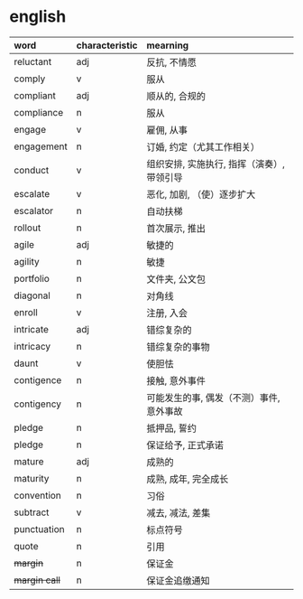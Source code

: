 ﻿# english

| word            | characteristic | mearning                                   |
| :-------------- | :------------- | :----------------------------------------- |
| reluctant       | adj            | 反抗, 不情愿                               |
| comply          | v              | 服从                                       |
| compliant       | adj            | 顺从的, 合规的                             |
| compliance      | n              | 服从                                       |
| engage          | v              | 雇佣, 从事                                 |
| engagement      | n              | 订婚, 约定（尤其工作相关）                 |
| conduct         | v              | 组织安排, 实施执行, 指挥（演奏）, 带领引导 |
| escalate        | v              | 恶化, 加剧, （使）逐步扩大                 |
| escalator       | n              | 自动扶梯                                   |
| rollout         | n              | 首次展示, 推出                             |
| agile           | adj            | 敏捷的                                     |
| agility         | n              | 敏捷                                       |
| portfolio       | n              | 文件夹, 公文包                             |
| diagonal        | n              | 对角线                                     |
| enroll          | v              | 注册, 入会                                 |
| intricate       | adj            | 错综复杂的                                 |
| intricacy       | n              | 错综复杂的事物                             |
| daunt           | v              | 使胆怯                                     |
| contigence      | n              | 接触, 意外事件                             |
| contigency      | n              | 可能发生的事, 偶发（不测）事件, 意外事故   |
| pledge          | n              | 抵押品, 誓约                               |
| pledge          | n              | 保证给予, 正式承诺                         |
| mature          | adj            | 成熟的                                     |
| maturity        | n              | 成熟, 成年, 完全成长                       |
| convention      | n              | 习俗                                       |
| subtract        | v              | 减去, 减法, 差集                           |
| punctuation     | n              | 标点符号                                   |
| quote           | n              | 引用                                       |
| ~~margin~~      | n              | 保证金                                     |
| ~~margin call~~ | n              | 保证金追缴通知                             |
